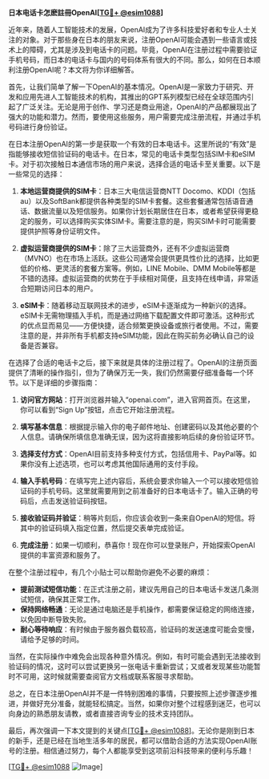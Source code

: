 **日本电话卡怎麽註冊OpenAI[[TG💪+ @esim1088](https://t.me/s/esim1088)]**

近年来，随着人工智能技术的发展，OpenAI成为了许多科技爱好者和专业人士关注的对象。对于那些身在日本的朋友来说，注册OpenAI可能会遇到一些语言或技术上的障碍，尤其是涉及到电话卡的问题。毕竟，OpenAI在注册过程中需要验证手机号码，而日本的电话卡与国内的号码体系有很大的不同。那么，如何在日本顺利注册OpenAI呢？本文将为你详细解答。

首先，让我们简单了解一下OpenAI的基本情况。OpenAI是一家致力于研究、开发和应用先进人工智能技术的机构，其推出的GPT系列模型已经在全球范围内引起了广泛关注。无论是用于创作、学习还是商业用途，OpenAI的产品都展现出了强大的功能和潜力。然而，要使用这些服务，用户需要完成注册流程，并通过手机号码进行身份验证。

在日本注册OpenAI的第一步是获取一个有效的日本电话卡。这里所说的“有效”是指能够接收短信验证码的电话卡。在日本，常见的电话卡类型包括SIM卡和eSIM卡。对于初次接触日本通信市场的用户来说，选择合适的电话卡至关重要。以下是一些常见的选择：

1. **本地运营商提供的SIM卡**：日本三大电信运营商NTT Docomo、KDDI（包括au）以及SoftBank都提供各种类型的SIM卡套餐。这些套餐通常包括语音通话、数据流量以及短信服务。如果你计划长期居住在日本，或者希望获得更稳定的服务，可以选择购买实体SIM卡。需要注意的是，购买SIM卡时可能需要提供护照等身份证明文件。

2. **虚拟运营商提供的SIM卡**：除了三大运营商外，还有不少虚拟运营商（MVNO）也在市场上活跃。这些公司通常会提供更具性价比的选择，比如更低的价格、更灵活的套餐方案等。例如，LINE Mobile、DMM Mobile等都是不错的选择。虚拟运营商的优势在于手续相对简便，且支持在线申请，非常适合短期访问日本的用户。

3. **eSIM卡**：随着移动互联网技术的进步，eSIM卡逐渐成为一种新兴的选择。eSIM卡无需物理插入手机，而是通过网络下载配置文件即可激活。这种形式的优点显而易见——方便快捷，适合频繁更换设备或旅行者使用。不过，需要注意的是，并非所有手机都支持eSIM功能，因此在购买前务必确认自己的设备是否兼容。

在选择了合适的电话卡之后，接下来就是具体的注册过程了。OpenAI的注册页面提供了清晰的操作指引，但为了确保万无一失，我们仍然需要仔细准备每一个环节。以下是详细的步骤指南：

1. **访问官方网站**：打开浏览器并输入“openai.com”，进入官网首页。在这里，你可以看到“Sign Up”按钮，点击它开始注册流程。

2. **填写基本信息**：根据提示输入你的电子邮件地址、创建密码以及其他必要的个人信息。请确保所填信息准确无误，因为这将直接影响后续的身份验证环节。

3. **选择支付方式**：OpenAI目前支持多种支付方式，包括信用卡、PayPal等。如果你没有上述选项，也可以考虑其他国际通用的支付手段。

4. **输入手机号码**：在填写完上述内容后，系统会要求你输入一个可以接收短信验证码的手机号码。这里就需要用到之前准备好的日本电话卡了。输入正确的号码后，点击发送验证码按钮。

5. **接收验证码并验证**：稍等片刻后，你应该会收到一条来自OpenAI的短信。将其中的验证码填入指定位置，然后提交表单完成验证。

6. **完成注册**：如果一切顺利，恭喜你！现在你可以登录账户，开始探索OpenAI提供的丰富资源和服务了。

在整个注册过程中，有几个小贴士可以帮助你避免不必要的麻烦：

- **提前测试短信功能**：在正式注册之前，建议先用自己的日本电话卡发送几条测试短信，确保其正常工作。
- **保持网络畅通**：无论是通过电脑还是手机操作，都需要保证稳定的网络连接，以免因中断导致失败。
- **耐心等待响应**：有时候由于服务器负载较高，验证码的发送速度可能会变慢，请给予足够的时间。

当然，在实际操作中难免会出现各种意外情况。例如，有时可能会遇到无法接收到验证码的情况，这时可以尝试更换另一张电话卡重新尝试；又或者发现某些功能暂时不可用，这时候就需要查阅官方文档或联系客服寻求帮助。

总之，在日本注册OpenAI并不是一件特别困难的事情，只要按照上述步骤逐步推进，并做好充分准备，就能轻松搞定。当然，如果你对整个过程感到迷茫，也可以向身边的熟悉朋友请教，或者直接咨询专业的技术支持团队。

最后，再次强调一下本文提到的关键点[[TG💪+ @esim1088](https://t.me/s/esim1088)]。无论你是刚到日本的新手，还是已经在当地生活多年的居民，都可以借助合适的方法实现OpenAI账号的注册。相信通过努力，每个人都能享受到这项前沿科技带来的便利与乐趣！

[[TG💪+ @esim1088](https://t.me/s/esim1088) ![Image](https://i.postimg.cc/4NQfJmqS/Snipaste-2025-05-13-00-14-12.png)]
